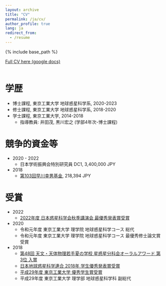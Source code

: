 ```yaml
---
layout: archive
title: "CV"
permalink: /ja/cv/
author_profile: true
lang: ja
redirect_from:
  - /resume
---
```


{% include base_path %}
<div class="wordwrap"><a href="https://docs.google.com/document/d/1TAG3oUcoeZ7Dyqj5986lEaIxrNxtyLrdcGQYeUXQBgc/edit?tab=t.0
">Full CV here (google docs)</a></div>

<br>

学歴
======
* 博士課程, 東京工業大学 地球惑星科学系, 2020-2023
* 修士課程, 東京工業大学 地球惑星科学系, 2018-2020
* 学士課程, 東京工業大学, 2014-2018
  * 指導教員: 井田茂, 黒川宏之 (学部4年次-博士課程)
  
競争的資金等
======
* 2020 - 2022
  * 日本学術振興会特別研究員 DC1, 3,400,000 JPY
* 2018
  * [第103回早川幸男基金](https://www.asj.or.jp/jp/activities/expenses/hayakawa_fund/recipients/2018/), 218,394 JPY

受賞
======
* 2022
  * [2022年度 日本惑星科学会秋季講演会 最優秀発表賞受賞](https://www.wakusei.jp/news/prize/bestpr-2022/review-presen.html)​
* 2020
  * 令和元年度 東京工業大学 理学院 地球惑星科学コース 総代​
  * 令和元年度 東京工業大学 理学院 地球惑星科学コース 最優秀修士論文賞受賞
* 2018
  * [第48回 天文・天体物理若手夏の学校 星惑星分科会オーラルアワード 第3位 入賞](http://www.astro-wakate.org/ss2018/web/file/2018proceedings_star.pdf)
  * [日本地球惑星科学連合 2018年 学生優秀発表賞受賞](http://www.jpgu.org/news/2018/2586/)
  * [平成29年度 東京工業大学 優秀学生賞受賞](http://www.eduplan.titech.ac.jp/w/register-honors/other/)
  * 平成29年度 東京工業大学 理学部 地球惑星科学科 副総代

